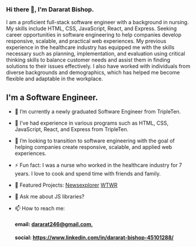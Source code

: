### Hi there 👋, I'm Dararat Bishop.
I am a proficient full-stack software engineer with a background in nursing. My skills include HTML, CSS, JavaScript, React, and Express. Seeking career opportunities in software engineering to help companies develop responsive, scalable, and practical web experiences. My previous experience in the healthcare industry has equipped me with the skills necessary such as planning, implementation, and evaluation using critical thinking skills to balance customer needs and assist them in finding solutions to their issues effectively. I also have worked with individuals from diverse backgrounds and demographics, which has helped me become flexible and adaptable in the workplace.

## I'm a Software Engineer.

- 🔭 I’m currently a newly graduated Software Engineer from TripleTen.
  
- 🌱 I’ve had experience in various programs such as HTML, CSS, JavaScript, React, and Express from TripleTen.
- :mag_right: I’m looking to transition to software engineering with the goal of helping companies create responsive, scalable, and applied web experiences.

- ⚡ Fun fact: I was a nurse who worked in the healthcare industry for 7 years. I love to cook and spend time with friends and family.
  
- 🌟 Featured Projects: [Newsexplorer](https://newsexplorer.servernux.com/)  [WTWR](https://www.wtwr.twilightparadox.com/) 
  
- 💬 Ask me about JS libraries?
- 📫 How to reach me:
  #### email: dararat246@gmail.com,
  #### social: https://www.linkedin.com/in/dararat-bishop-45101288/

